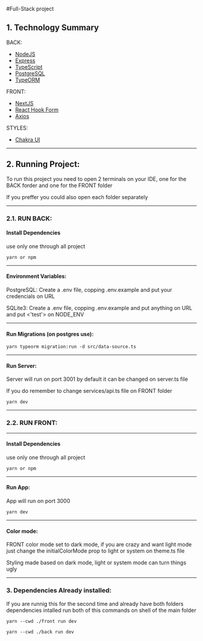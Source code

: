 #Full-Stack project


## 1. Technology Summary

BACK:
- [NodeJS](https://nodejs.org/en/)
- [Express](https://expressjs.com/pt-br/)
- [TypeScript](https://www.typescriptlang.org/)
- [PostgreSQL](https://www.postgresql.org/)
- [TypeORM](https://typeorm.io/)

FRONT:
- [NextJS](https://nextjs.org)
- [React Hook Form](https://react-hook-form.com)
- [Axios](https://axios-http.com/docs/intro)

STYLES:
- [Chakra UI](https://chakra-ui.com)

------

## 2. Running Project:
To run this project you need to open 2 terminals on your IDE, one for the BACK forder and one for the FRONT folder

If you preffer you could also open each folder separately

---

### 2.1. RUN BACK:

#### Install Dependencies
use only one through all project

```shell
yarn or npm 
```

---

#### Environment Variables:

PostgreSQL: Create a .env file, copping .env.example and put your credencials on URL

SQLite3: Create a .env file, copping .env.example and put anything on URL and put <'test'> on NODE_ENV

---

#### Run Migrations (on postgres use):

```shell
yarn typeorm migration:run -d src/data-source.ts
```

---

#### Run Server:
Server will run on port 3001 by default it can be changed on server.ts file

If you do remember to change services/api.ts file on FRONT folder

```shell
yarn dev
```
 
---
 
### 2.2. RUN FRONT:

---

#### Install Dependencies
use only one through all project
```shell
yarn or npm
```

---

#### Run App:
App will run on port 3000

```shell
yarn dev
```

---

#### Color mode:
FRONT color mode set to dark mode, if you are crazy and want light mode just change the initialColorMode prop to light or system on theme.ts file

Styling made based on dark mode, light or system mode can turn things ugly


---


### 3. Dependencies Already installed:
If you are runnig this for the second time and already have both folders dependencies intalled run both of this commands on shell of the main folder

```
yarn --cwd ./front run dev

yarn --cwd ./back run dev
```

